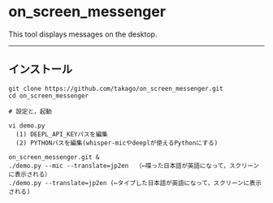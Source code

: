 # on_screen_messenger
This tool displays messages on the desktop.


----
## インストール
```
git clone https://github.com/takago/on_screen_messenger.git
cd on_screen_messenger

# 設定と，起動

vi demo.py 
  (1) DEEPL_API_KEYパスを編集
  (2) PYTHONパスを編集(whisper-micやdeeplが使えるPythonにする)

on_screen_messenger.git &
./demo.py --mic --translate=jp2en  （←喋った日本語が英語になって，スクリーンに表示される）
./demo.py --translate=jp2en (←タイプした日本語が英語になって，スクリーンに表示される)
```
